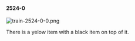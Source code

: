 #### 2524-0
![train-2524-0-0.png](https://github.com/lil-lab/nlvr/raw/master/nlvr/train/images/33/train-2524-0-0.png "train-2524-0-0.png")

There is a yelow item with a black item on top of it.